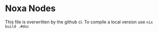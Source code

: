 # Noxa Nodes
This file is overwritten by the github ci.
To compile a local version use `nix build .#doc`